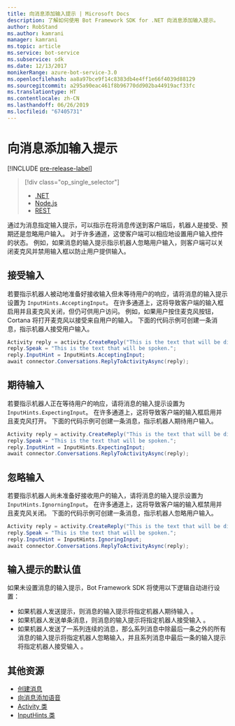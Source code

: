 ```yaml
---
title: 向消息添加输入提示 | Microsoft Docs
description: 了解如何使用 Bot Framework SDK for .NET 向消息添加输入提示。
author: RobStand
ms.author: kamrani
manager: kamrani
ms.topic: article
ms.service: bot-service
ms.subservice: sdk
ms.date: 12/13/2017
monikerRange: azure-bot-service-3.0
ms.openlocfilehash: aa8a97bce9f14c8383db4e4ff1e66f4039d88129
ms.sourcegitcommit: a295a90eac461f8b96770dd902ba44919acf33fc
ms.translationtype: HT
ms.contentlocale: zh-CN
ms.lasthandoff: 06/26/2019
ms.locfileid: "67405731"
---
```

# <a name="add-input-hints-to-messages"></a>向消息添加输入提示

[!INCLUDE [pre-release-label](../includes/pre-release-label-v3.md)]

> [!div class="op_single_selector"]
> - [.NET](../dotnet/bot-builder-dotnet-add-input-hints.md)
> - [Node.js](../nodejs/bot-builder-nodejs-send-input-hints.md)
> - [REST](../rest-api/bot-framework-rest-connector-add-input-hints.md)

通过为消息指定输入提示，可以指示在将消息传送到客户端后，机器人是接受、预期还是忽略用户输入。 对于许多通道，这使客户端可以相应地设置用户输入控件的状态。 例如，如果消息的输入提示指示机器人忽略用户输入，则客户端可以关闭麦克风并禁用输入框以防止用户提供输入。

## <a name="accepting-input"></a>接受输入

若要指示机器人被动地准备好接收输入但未等待用户的响应，请将消息的输入提示设置为 `InputHints.AcceptingInput`。 在许多通道上，这将导致客户端的输入框启用并且麦克风关闭，但仍可供用户访问。 例如，如果用户按住麦克风按钮，Cortana 将打开麦克风以接受来自用户的输入。 下面的代码示例可创建一条消息，指示机器人接受用户输入。

```cs
Activity reply = activity.CreateReply("This is the text that will be displayed.");
reply.Speak = "This is the text that will be spoken.";
reply.InputHint = InputHints.AcceptingInput;
await connector.Conversations.ReplyToActivityAsync(reply);
```

## <a name="expecting-input"></a>期待输入

若要指示机器人正在等待用户的响应，请将消息的输入提示设置为 `InputHints.ExpectingInput`。 在许多通道上，这将导致客户端的输入框启用并且麦克风打开。 下面的代码示例可创建一条消息，指示机器人期待用户输入。

```cs
Activity reply = activity.CreateReply("This is the text that will be displayed.");
reply.Speak = "This is the text that will be spoken.";
reply.InputHint = InputHints.ExpectingInput;
await connector.Conversations.ReplyToActivityAsync(reply);
```

## <a name="ignoring-input"></a>忽略输入

若要指示机器人尚未准备好接收用户的输入，请将消息的输入提示设置为 `InputHints.IgnorningInput`。 在许多通道上，这将导致客户端的输入框禁用并且麦克风关闭。 下面的代码示例可创建一条消息，指示机器人忽略用户输入。

```cs
Activity reply = activity.CreateReply("This is the text that will be displayed.");
reply.Speak = "This is the text that will be spoken.";
reply.InputHint = InputHints.IgnoringInput;
await connector.Conversations.ReplyToActivityAsync(reply);
```

## <a name="default-values-for-input-hint"></a>输入提示的默认值

如果未设置消息的输入提示，Bot Framework SDK 将使用以下逻辑自动进行设置：

- 如果机器人发送提示，则消息的输入提示将指定机器人期待输入  。</li>
- 如果机器人发送单条消息，则消息的输入提示将指定机器人接受输入  。</li>
- 如果机器人发送了一系列连续的消息，那么系列消息中除最后一条之外的所有消息的输入提示将指定机器人忽略输入，并且系列消息中最后一条的输入提示将指定机器人接受输入   。

## <a name="additional-resources"></a>其他资源

- [创建消息](bot-builder-dotnet-create-messages.md)
- [向消息添加语音](bot-builder-dotnet-text-to-speech.md)
- <a href="https://docs.botframework.com/csharp/builder/sdkreference/dc/d2f/class_microsoft_1_1_bot_1_1_connector_1_1_activity.html" target="_blank">Activity 类</a>
- <a href="/dotnet/api/microsoft.bot.connector.inputhints" target="_blank">InputHints 类</a>
